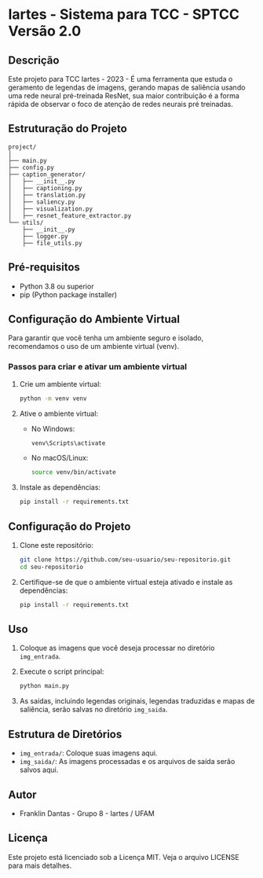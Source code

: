 
# Iartes - Sistema para TCC - SPTCC Versão 2.0

## Descrição
Este projeto para TCC Iartes - 2023 - É uma ferramenta que estuda o geramento de legendas de imagens, gerando mapas de saliência usando uma rede neural pré-treinada ResNet, sua maior contribuição é a forma rápida de observar o foco de atenção de redes neurais pré treinadas.

## Estruturação do Projeto

```plaintext
project/
│
├── main.py
├── config.py
├── caption_generator/
│   ├── __init__.py
│   ├── captioning.py
│   ├── translation.py
│   ├── saliency.py
│   ├── visualization.py
│   ├── resnet_feature_extractor.py
└── utils/
    ├── __init__.py
    ├── logger.py
    ├── file_utils.py
```

## Pré-requisitos

- Python 3.8 ou superior
- pip (Python package installer)

## Configuração do Ambiente Virtual

Para garantir que você tenha um ambiente seguro e isolado, recomendamos o uso de um ambiente virtual (venv).

### Passos para criar e ativar um ambiente virtual

1. Crie um ambiente virtual:
    ```bash
    python -m venv venv
    ```

2. Ative o ambiente virtual:

    - No Windows:
      ```bash
      venv\Scripts\activate
      ```

    - No macOS/Linux:
      ```bash
      source venv/bin/activate
      ```

3. Instale as dependências:
    ```bash
    pip install -r requirements.txt
    ```

## Configuração do Projeto

1. Clone este repositório:
    ```bash
    git clone https://github.com/seu-usuario/seu-repositorio.git
    cd seu-repositorio
    ```

2. Certifique-se de que o ambiente virtual esteja ativado e instale as dependências:
    ```bash
    pip install -r requirements.txt
    ```

## Uso

1. Coloque as imagens que você deseja processar no diretório `img_entrada`.

2. Execute o script principal:
    ```bash
    python main.py
    ```

3. As saídas, incluindo legendas originais, legendas traduzidas e mapas de saliência, serão salvas no diretório `img_saida`.

## Estrutura de Diretórios

- `img_entrada/`: Coloque suas imagens aqui.
- `img_saida/`: As imagens processadas e os arquivos de saída serão salvos aqui.

## Autor
- Franklin Dantas - Grupo 8 - Iartes / UFAM

## Licença
Este projeto está licenciado sob a Licença MIT. Veja o arquivo LICENSE para mais detalhes.
